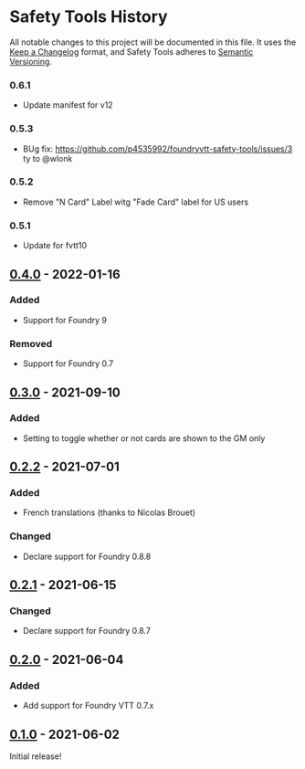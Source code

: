 # Safety Tools History

All notable changes to this project will be documented in this file.
It uses the [Keep a Changelog](https://keepachangelog.com/en/1.0.0/) format, and Safety Tools adheres to [Semantic Versioning](https://semver.org/spec/v2.0.0.html).

### 0.6.1

- Update manifest for v12

### 0.5.3

- BUg fix: https://github.com/p4535992/foundryvtt-safety-tools/issues/3 ty to @wlonk

### 0.5.2

- Remove "N Card" Label witg "Fade Card" label for US users

### 0.5.1

- Update for fvtt10

## [0.4.0] - 2022-01-16

### Added

* Support for Foundry 9

### Removed

* Support for Foundry 0.7

[0.4.0]: https://github.com/SpectralCiphers/safety-tools/compare/v0.3.0...v0.4.0


## [0.3.0] - 2021-09-10

### Added

* Setting to toggle whether or not cards are shown to the GM only

[0.3.0]: https://github.com/SpectralCiphers/safety-tools/compare/v0.2.2...v0.3.0


## [0.2.2] - 2021-07-01

### Added

* French translations (thanks to Nicolas Brouet)

### Changed

* Declare support for Foundry 0.8.8

[0.2.2]: https://github.com/SpectralCiphers/safety-tools/compare/v0.2.1...v0.2.2


## [0.2.1] - 2021-06-15

### Changed

* Declare support for Foundry 0.8.7

[0.2.1]: https://github.com/SpectralCiphers/safety-tools/compare/v0.2.0...v0.2.1


## [0.2.0] - 2021-06-04

### Added

* Add support for Foundry VTT 0.7.x

[0.2.0]: https://github.com/SpectralCiphers/safety-tools/compare/v0.1.0...v0.2.0


## [0.1.0] - 2021-06-02

Initial release!

[0.1.0]: https://github.com/SpectralCiphers/safety-tools/tree/v0.1.0
